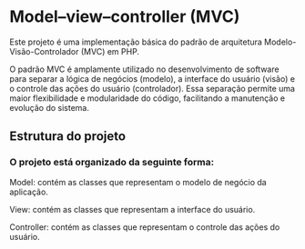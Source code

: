 # Model–view–controller (MVC)

Este projeto é uma implementação básica do padrão de arquitetura Modelo-Visão-Controlador (MVC) em PHP.

O padrão MVC é amplamente utilizado no desenvolvimento de software para separar a lógica de negócios (modelo), a interface do usuário (visão) e o controle das ações do usuário (controlador). Essa separação permite uma maior flexibilidade e modularidade do código, facilitando a manutenção e evolução do sistema.

## Estrutura do projeto

### O projeto está organizado da seguinte forma:

Model: contém as classes que representam o modelo de negócio da aplicação.

View: contém as classes que representam a interface do usuário.

Controller: contém as classes que representam o controle das ações do usuário.

